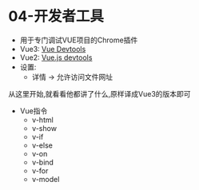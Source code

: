 # 04-开发者工具

- 用于专门调试VUE项目的Chrome插件
- Vue3: [Vue Devtools](https://chromewebstore.google.com/detail/vuejs-devtools/nhdogjmejiglipccpnnnanhbledajbpd?hl=zh-cn)
- Vue2: [Vue.js devtools](https://chrome.google.com/webstore/detail/vuejs-devtools/nhdogjmejiglipccpnnnanhbledajbpd?hl=zh-cn)
- 设置:
  - 详情 -> 允许访问文件网址

从这里开始,就看看他都讲了什么,原样译成Vue3的版本即可

- Vue指令
  - v-html
  - v-show
  - v-if
  - v-else
  - v-on
  - v-bind
  - v-for
  - v-model